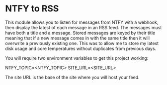 # NTFY to RSS

This module allows you to listen for messages from NTFY with a webhook, then display the latest of each message in an RSS feed.
The messages must have both a title and a message. Stored messages are keyed by their title meaning that if a new message comes in with the same title then it will overwrite a previously existing one. This was to allow me to store my latest disk usage and core temperatures without duplicates from previous days.

You will require two environment variables to get this project working:

NTFY_TOPIC=<NTFY_TOPIC>
SITE_URL=<SITE_URL>

The site URL is the base of the site where you will host your feed.
